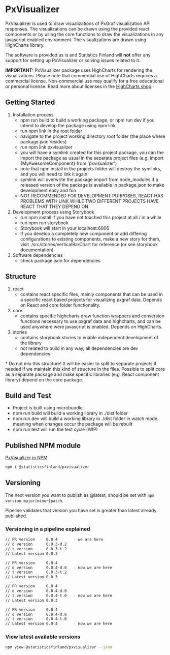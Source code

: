 # PxVisualizer

PxVisualizer is used to draw visualizations of PxGraf visualization API responses. The visualizations can be drawn using the provided react components or by using the core functions to draw the visualizations in any javascript enabled environment. The visualizations are drawn using HighCharts library.

The software is provided as is and Statistics Finland will **not** offer any support for setting up PxVisualizer or solving issues related to it.

**IMPORTANT:** PxVisualizer package uses HighCharts for rendering the visualizations. Please note that commercial use of HighCharts requires a commercial license. Non-commercial use may qualify for a free educational or personal license. Read more about licenses 
in the [HighCharts shop](https://shop.highsoft.com/?utm_source=npmjs&utm_medium=referral&utm_campaign=highchartspage&utm_content=licenseinfo).

## Getting Started
1.  Installation process
    - npm run build to build a working package, or npm run dev if you intend to develop the package using npm link
    - run npm link in the root folder
    - navigate to the project working directory root folder (the place where package.json resides)
    - run npm link pxvisualizer
    - you will have a symlink created for this project package, you can the import the package as usual in the separate project files (e.g. import {MyAwesomeComponent} from 'pxvisualizer')
    - note that npm install in the projects folder will destroy the symlinks, and you will need to link it again
    - symlink will overwrite the package import from node_modules if a released version of the package is available in package.json to make development easy and fun
    - NOT RECOMMENDED FOR DEVELOPMENT PURPOSES, REACT HAS PROBLEMS WITH LINK WHILE TWO DIFFERENT PROJECTS HAVE REACT THAT THEY DEPEND ON
2.  Development process using Storybook
    - run npm install if you have not touched this project at all / in a while
    - run npm run storybook
    - Storybook will start in your localhost:6006
    - If you develop a completely new component or add differing configurations to existing components, make a new story for them, visit ./src/stories/verticalBarChart for reference (or see storybook documentation)
3.	Software dependencies
    - check package.json for dependencies

## Structure
1.  react
    - contains react specific files, mainly components that can be used in a specific react based projects for visualizing pxgraf data. Depends on React and core folder functionality.
2.  core
    - contains specific highcharts draw function wrappers and conversion functions necessary to use pxgraf data and highcharts, and can be used anywhere were javascript is enabled. Depends on HighCharts.
3.  stories
    - contains storybook stories to enable independent development of the library
    - not related to build in any way, all dependencies are dev dependencies

\* Do not mix this structure! It will be easier to split to separate projects if needed if we maintain this kind of structure in the files. Possible to split core as a separate package and make specific libraries (e.g. React component library) depend on the core package.

## Build and Test
- Project is built using microbundle.
- npm run build will build a working library in ./dist folder
- npm run dev will build a working library in ./dist folder in watch mode, meaning when changes occur the package will be rebuilt
- npm run test will run the test cycle (WIP)

## Published NPM module

[PxVisualizer in NPM](https://www.npmjs.com/package/@statisticsfinland/pxvisualizer)

```sh
npm i @statisticsfinland/pxvisualizer
```

## Versioning

The next version you want to publish as @latest, should be set with `npm version major|minor|patch`.

Pipeline validates that version you have set is greater than latest already published.

### Versioning in a pipeline explained

```sh
// PR version     0.0.4       - we are here
// d version      0.0.3-d.2
// t version      0.0.3-t.2
// Latest version 0.0.3

// PR version     0.0.4
// d version      0.0.4-d.0   - now we are here
// t version      0.0.3-t.2
// Latest version 0.0.3

// PR version     0.0.4
// d version      0.0.4-d.0
// t version      0.0.4-t.0   - now we are here
// Latest version 0.0.3

// PR version     0.0.4
// d version      0.0.4-d.0
// t version      0.0.4-t.0
// Latest version 0.0.4       - now we are here
```

### View latest available versions

```sh
npm view @statisticsfinland/pxvisualizer --json
```
